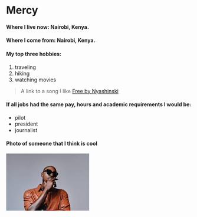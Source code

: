 # Mercy

#### Where I live now: Nairobi, Kenya.

#### Where I come from: Nairobi, Kenya.

#### My top three hobbies:

1. traveling
1. hiking
1. watching movies

> A link to a song I like [Free by Nyashinski](https://youtu.be/3WqfY1q2sXM)

#### If all jobs had the same pay, hours and academic requirements I would be:

- pilot
- president
- journalist

#### Photo of someone that I think is cool
![Bien Aime](image.png)